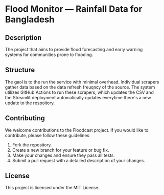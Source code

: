 # Flood Monitor — Rainfall Data for Bangladesh

## Description
The project that aims to provide flood forecasting and early warning systems for communities prone to flooding.

## Structure
The gaol is to the run the service with minimal overhead. Individual scrapers gather data based on the data refresh freuqncy of the source. The system utilizes GitHub Actions to run these scrapers, which updates the CSV and the Streamlit deployment automatically updates everytime there's a new update to the respoitory.

## Contributing
We welcome contributions to the Floodcast project. If you would like to contribute, please follow these guidelines:
1. Fork the repository.
2. Create a new branch for your feature or bug fix.
3. Make your changes and ensure they pass all tests.
4. Submit a pull request with a detailed description of your changes.

## License
This project is licensed under the MIT License.
